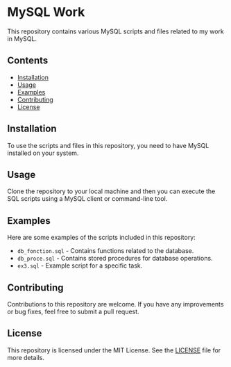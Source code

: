 # MySQL Work

This repository contains various MySQL scripts and files related to my work in MySQL.

## Contents

- [Installation](#installation)
- [Usage](#usage)
- [Examples](#examples)
- [Contributing](#contributing)
- [License](#license)

## Installation

To use the scripts and files in this repository, you need to have MySQL installed on your system.

## Usage

Clone the repository to your local machine and then you can execute the SQL scripts using a MySQL client or command-line tool.

## Examples

Here are some examples of the scripts included in this repository:

- `db_fonction.sql` - Contains functions related to the database.
- `db_proce.sql` - Contains stored procedures for database operations.
- `ex3.sql` - Example script for a specific task.
<!-- Add more examples as needed -->

## Contributing

Contributions to this repository are welcome. If you have any improvements or bug fixes, feel free to submit a pull request.

## License

This repository is licensed under the MIT License. See the [LICENSE](LICENSE) file for more details.
